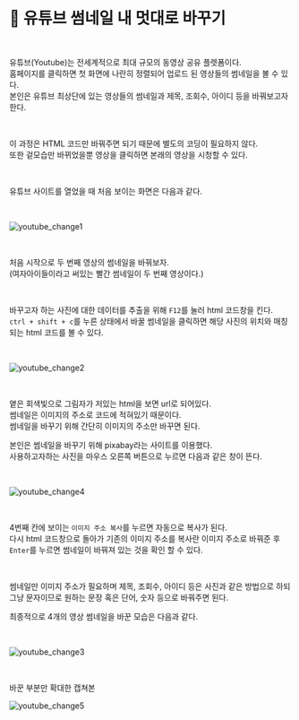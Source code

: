 # 🤲 유튜브 썸네일 내 멋대로 바꾸기

<br>

유튜브(Youtube)는 전세계적으로 최대 규모의 동영상 공유 플렛폼이다.   
홈페이지를 클릭하면 첫 화면에 나란히 정렬되어 업로드 된 영상들의 썸네일을 볼 수 있다.      
본인은 유튜브 최상단에 있는 영상들의 썸네일과 제목, 조회수, 아이디 등을 바꿔보고자 한다.    

<br>

이 과정은 HTML 코드만 바꿔주면 되기 때문에 별도의 코딩이 필요하지 않다.    
또한 겉모습만 바뀌었을뿐 영상을 클릭하면 본래의 영상을 시청할 수 있다.    

<br>

유튜브 사이트를 열었을 때 처음 보이는 화면은 다음과 같다.   

<br>

![youtube_change1](https://user-images.githubusercontent.com/56749776/129781566-a7f3f0a9-d8e2-453d-a808-b912f283332d.png)

<br>

처음 시작으로 두 번째 영상의 썸네일을 바꿔보자.     
(여자아이들이라고 써있는 빨간 썸네일이 두 번째 영상이다.)   

<br>

바꾸고자 하는 사진에 대한 데이터를 추출을 위해 ```F12```를 눌러 html 코드창을 킨다.     
```ctrl + shift + c```를 누른 상태에서 바꿀 썸네일을 클릭하면 해당 사진의 위치와 매칭 되는 html 코드를 볼 수 있다.       

<br>

![youtube_change2](https://user-images.githubusercontent.com/56749776/129781574-f5017fea-a43c-4c00-822c-65c67c171de9.png)

<br>

옅은 회색빛으로 그림자가 저있는 html을 보면 url로 되어있다.         
썸네일은 이미지의 주소로 코드에 적혀있기 때문이다.        
썸네일을 바꾸기 위해 간단히 이미지의 주소만 바꾸면 된다.        

본인은 썸네일을 바꾸기 위해 pixabay라는 사이트를 이용했다.      
사용하고자하는 사진을 마우스 오른쪽 버튼으로 누르면 다음과 같은 창이 뜬다.  

<br>

![youtube_change4](https://user-images.githubusercontent.com/56749776/129784449-e27a981a-7109-48a9-8cc2-9c5f6264e6e6.png)

<br>

4번째 칸에 보이는 ```이미지 주소 복사```를 누르면 자동으로 복사가 된다.     
다시 html 코드창으로 돌아가 기존의 이미지 주소를 복사란 이미지 주소로 바꿔준 후 ```Enter```를 누르면 썸네일이 바꿔져 있는 것을 확인 할 수 있다.     

<br>

썸네일만 이미지 주소가 필요하며 제목, 조회수, 아이디 등은 사진과 같은 방법으로 하되 그냥 문자이므로 원하는 문장 혹은 단어, 숫자 등으로 바꿔주면 된다.      

최종적으로 4개의 영상 썸네일을 바꾼 모습은 다음과 같다. 

<br>

![youtube_change3](https://user-images.githubusercontent.com/56749776/129781609-b81f3225-948a-456f-ad9a-77ace80a9646.png)

<br>

바꾼 부분만 확대한 캡쳐본   

![youtube_change5](https://user-images.githubusercontent.com/56749776/129785466-f67f5705-3b97-4abe-8ae9-d60f79e5c8d1.png)
